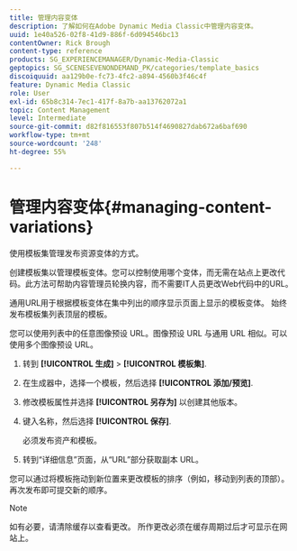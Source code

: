 ```yaml
---
title: 管理内容变体
description: 了解如何在Adobe Dynamic Media Classic中管理内容变体。
uuid: 1e40a526-02f8-41d9-886f-6d094546bc13
contentOwner: Rick Brough
content-type: reference
products: SG_EXPERIENCEMANAGER/Dynamic-Media-Classic
geptopics: SG_SCENESEVENONDEMAND_PK/categories/template_basics
discoiquuid: aa129b0e-fc73-4fc2-a894-4560b3f46c4f
feature: Dynamic Media Classic
role: User
exl-id: 65b8c314-7ec1-417f-8a7b-aa13762072a1
topic: Content Management
level: Intermediate
source-git-commit: d82f816553f807b514f4690827dab672a6baf690
workflow-type: tm+mt
source-wordcount: '248'
ht-degree: 55%

---
```


# 管理内容变体{#managing-content-variations}

使用模板集管理发布资源变体的方式。

创建模板集以管理模板变体。您可以控制使用哪个变体，而无需在站点上更改代码。此方法可帮助内容管理员轮换内容，而不需要IT人员更改Web代码中的URL。

通用URL用于根据模板变体在集中列出的顺序显示页面上显示的模板变体。 始终发布模板集列表顶层的模板。

您可以使用列表中的任意图像预设 URL。图像预设 URL 与通用 URL 相似。可以使用多个图像预设 URL。

1. 转到 **[!UICONTROL 生成]** > **[!UICONTROL 模板集]**.
1. 在生成器中，选择一个模板，然后选择 **[!UICONTROL 添加/预览]**.
1. 修改模板属性并选择 **[!UICONTROL 另存为]** 以创建其他版本。
1. 键入名称，然后选择 **[!UICONTROL 保存]**.

   必须发布资产和模板。

1. 转到“详细信息”页面，从“URL”部分获取副本 URL。

您可以通过将模板拖动到新位置来更改模板的排序（例如，移动到列表的顶部）。再次发布即可提交新的顺序。

>[!NOTE]
>
>如有必要，请清除缓存以查看更改。 所作更改必须在缓存周期过后才可显示在网站上。
